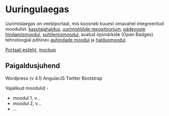 Uuringulaegas
=============

Uurimislaegas on veebiportaal, mis koosneb kuuest omavahel integreeritud moodulist: [kasutajahaldus](https://github.com/tammets/Uuringulaegas/issues/1), [uurimistööde repositoorium](https://github.com/tammets/Uuringulaegas/issues/2), [pädevuste hindamismoodul](https://github.com/tammets/Uuringulaegas/issues/3), [suhtlemismoodul](https://github.com/tammets/Uuringulaegas/issues/4), avatud õpimärkide (Open Badges) tehnoloogial põhinev [auhindade moodul](https://github.com/tammets/Uuringulaegas/issues/5) ja [haldusmoodul](https://github.com/tammets/Uuringulaegas/issues/6).

[Portaali esileht](http://lingid.ee/platform_mock_up), [mockup](https://projects.invisionapp.com/share/C81XU69TG#/screens)

Paigaldusjuhend
---------------
Wordpress (v 4.1)
AngularJS
Twitter Bootstrap

Vajalikud moodulid -
  - moodul 1, v...
  - moodul 2, v...
  - ...
